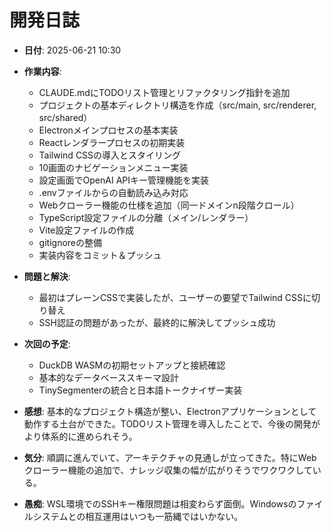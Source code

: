 # 開発日誌

- **日付**: 2025-06-21 10:30

- **作業内容**:
  - CLAUDE.mdにTODOリスト管理とリファクタリング指針を追加
  - プロジェクトの基本ディレクトリ構造を作成（src/main, src/renderer, src/shared）
  - Electronメインプロセスの基本実装
  - Reactレンダラープロセスの初期実装
  - Tailwind CSSの導入とスタイリング
  - 10画面のナビゲーションメニュー実装
  - 設定画面でOpenAI APIキー管理機能を実装
  - .envファイルからの自動読み込み対応
  - Webクローラー機能の仕様を追加（同一ドメインn段階クロール）
  - TypeScript設定ファイルの分離（メイン/レンダラー）
  - Vite設定ファイルの作成
  - gitignoreの整備
  - 実装内容をコミット＆プッシュ

- **問題と解決**:
  - 最初はプレーンCSSで実装したが、ユーザーの要望でTailwind CSSに切り替え
  - SSH認証の問題があったが、最終的に解決してプッシュ成功

- **次回の予定**:
  - DuckDB WASMの初期セットアップと接続確認
  - 基本的なデータベーススキーマ設計
  - TinySegmenterの統合と日本語トークナイザー実装

- **感想**: 
  基本的なプロジェクト構造が整い、Electronアプリケーションとして動作する土台ができた。TODOリスト管理を導入したことで、今後の開発がより体系的に進められそう。

- **気分**: 
  順調に進んでいて、アーキテクチャの見通しが立ってきた。特にWebクローラー機能の追加で、ナレッジ収集の幅が広がりそうでワクワクしている。

- **愚痴**: 
  WSL環境でのSSHキー権限問題は相変わらず面倒。Windowsのファイルシステムとの相互運用はいつも一筋縄ではいかない。